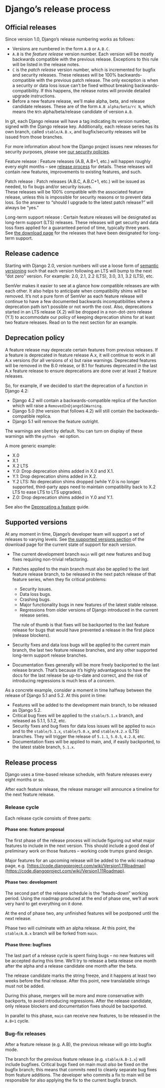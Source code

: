 # Django’s release process

<a id="official-releases"></a>

## Official releases

Since version 1.0, Django’s release numbering works as follows:

* Versions are numbered in the form `A.B` or `A.B.C`.
* `A.B` is the *feature release* version number. Each version will be mostly
  backwards compatible with the previous release. Exceptions to this rule will
  be listed in the release notes.
* `C` is the *patch release* version number, which is incremented for bugfix
  and security releases. These releases will be 100% backwards-compatible with
  the previous patch release. The only exception is when a security or data
  loss issue can’t be fixed without breaking backwards-compatibility. If this
  happens, the release notes will provide detailed upgrade instructions.
* Before a new feature release, we’ll make alpha, beta, and release candidate
  releases. These are of the form `A.B alpha/beta/rc N`, which means the
  `Nth` alpha/beta/release candidate of version `A.B`.

In git, each Django release will have a tag indicating its version number,
signed with the Django release key. Additionally, each release series has its
own branch, called `stable/A.B.x`, and bugfix/security releases will be
issued from those branches.

For more information about how the Django project issues new releases for
security purposes, please see [our security policies](security.md).

<a id="term-Feature-release"></a>

Feature release
: Feature releases (A.B, A.B+1, etc.) will happen roughly every eight months
  – see [release process]() for details. These releases will contain new
  features, improvements to existing features, and such.

<a id="term-Patch-release"></a>

Patch release
: Patch releases (A.B.C, A.B.C+1, etc.) will be issued as needed, to fix
  bugs and/or security issues.
  <br/>
  These releases will be 100% compatible with the associated feature release,
  unless this is impossible for security reasons or to prevent data loss.
  So the answer to “should I upgrade to the latest patch release?” will always
  be “yes.”

<a id="term-Long-term-support-release"></a>

Long-term support release
: Certain feature releases will be designated as long-term support (LTS)
  releases. These releases will get security and data loss fixes applied for
  a guaranteed period of time, typically three years.
  <br/>
  See [the download page](https://www.djangoproject.com/download/) for the releases that have been designated for
  long-term support.

<a id="internal-release-cadence"></a>

## Release cadence

Starting with Django 2.0, version numbers will use a loose form of [semantic
versioning](https://semver.org/) such that each version following an LTS will
bump to the next “dot zero” version. For example: 2.0, 2.1, 2.2 (LTS), 3.0,
3.1, 3.2 (LTS), etc.

SemVer makes it easier to see at a glance how compatible releases are with each
other. It also helps to anticipate when compatibility shims will be removed.
It’s not a pure form of SemVer as each feature release will continue to have a
few documented backwards incompatibilities where a deprecation path isn’t
possible or not worth the cost. Also, deprecations started in an LTS release
(X.2) will be dropped in a non-dot-zero release (Y.1) to accommodate our policy
of keeping deprecation shims for at least two feature releases. Read on to the
next section for an example.

<a id="internal-release-deprecation-policy"></a>

## Deprecation policy

A feature release may deprecate certain features from previous releases. If a
feature is deprecated in feature release A.x, it will continue to work in all
A.x versions (for all versions of x) but raise warnings. Deprecated features
will be removed in the B.0 release, or B.1 for features deprecated in the last
A.x feature release to ensure deprecations are done over at least 2 feature
releases.

So, for example, if we decided to start the deprecation of a function in
Django 4.2:

* Django 4.2 will contain a backwards-compatible replica of the function which
  will raise a `RemovedInDjango51Warning`.
* Django 5.0 (the version that follows 4.2) will still contain the
  backwards-compatible replica.
* Django 5.1 will remove the feature outright.

The warnings are silent by default. You can turn on display of these warnings
with the `python -Wd` option.

A more generic example:

* X.0
* X.1
* X.2 LTS
* Y.0: Drop deprecation shims added in X.0 and X.1.
* Y.1: Drop deprecation shims added in X.2.
* Y.2 LTS: No deprecation shims dropped (while Y.0 is no longer supported,
  third-party apps need to maintain compatibility back to X.2 LTS to ease
  LTS to LTS upgrades).
* Z.0: Drop deprecation shims added in Y.0 and Y.1.

See also the [Deprecating a feature](contributing/writing-code/submitting-patches.md#deprecating-a-feature) guide.

<a id="supported-versions-policy"></a>

## Supported versions

At any moment in time, Django’s developer team will support a set of releases to
varying levels. See [the supported versions section](https://www.djangoproject.com/download/#supported-versions) of the download
page for the current state of support for each version.

* The current development branch `main` will get new features and bug fixes
  requiring non-trivial refactoring.
* Patches applied to the main branch must also be applied to the last feature
  release branch, to be released in the next patch release of that feature
  series, when they fix critical problems:
  * Security issues.
  * Data loss bugs.
  * Crashing bugs.
  * Major functionality bugs in new features of the latest stable release.
  * Regressions from older versions of Django introduced in the current release
    series.

  The rule of thumb is that fixes will be backported to the last feature
  release for bugs that would have prevented a release in the first place
  (release blockers).
* Security fixes and data loss bugs will be applied to the current main branch,
  the last two feature release branches, and any other supported long-term
  support release branches.
* Documentation fixes generally will be more freely backported to the last
  release branch. That’s because it’s highly advantageous to have the docs for
  the last release be up-to-date and correct, and the risk of introducing
  regressions is much less of a concern.

As a concrete example, consider a moment in time halfway between the release of
Django 5.1 and 5.2. At this point in time:

* Features will be added to the development main branch, to be released as
  Django 5.2.
* Critical bug fixes will be applied to the `stable/5.1.x` branch, and
  released as 5.1.1, 5.1.2, etc.
* Security fixes and bug fixes for data loss issues will be applied to
  `main` and to the `stable/5.1.x`, `stable/5.0.x`, and
  `stable/4.2.x` (LTS) branches. They will trigger the release of `5.1.1`,
  `5.0.5`, `4.2.8`, etc.
* Documentation fixes will be applied to main, and, if easily backported, to
  the latest stable branch, `5.1.x`.

<a id="release-process"></a>

## Release process

Django uses a time-based release schedule, with feature releases every eight
months or so.

After each feature release, the release manager will announce a timeline for
the next feature release.

### Release cycle

Each release cycle consists of three parts:

#### Phase one: feature proposal

The first phase of the release process will include figuring out what major
features to include in the next version. This should include a good deal of
preliminary work on those features – working code trumps grand design.

Major features for an upcoming release will be added to the wiki roadmap page,
e.g. [https://code.djangoproject.com/wiki/Version1.11Roadmap](https://code.djangoproject.com/wiki/Version1.11Roadmap).

#### Phase two: development

The second part of the release schedule is the “heads-down” working period.
Using the roadmap produced at the end of phase one, we’ll all work very hard to
get everything on it done.

At the end of phase two, any unfinished features will be postponed until the
next release.

Phase two will culminate with an alpha release. At this point, the
`stable/A.B.x` branch will be forked from `main`.

#### Phase three: bugfixes

The last part of a release cycle is spent fixing bugs – no new features will
be accepted during this time. We’ll try to release a beta release one month
after the alpha and a release candidate one month after the beta.

The release candidate marks the string freeze, and it happens at least two
weeks before the final release. After this point, new translatable strings
must not be added.

During this phase, mergers will be more and more conservative with backports,
to avoid introducing regressions. After the release candidate, only release
blockers and documentation fixes should be backported.

In parallel to this phase, `main` can receive new features, to be released
in the `A.B+1` cycle.

### Bug-fix releases

After a feature release (e.g. A.B), the previous release will go into bugfix
mode.

The branch for the previous feature release (e.g. `stable/A.B-1.x`) will
include bugfixes. Critical bugs fixed on main must *also* be fixed on the
bugfix branch; this means that commits need to cleanly separate bug fixes from
feature additions. The developer who commits a fix to main will be
responsible for also applying the fix to the current bugfix branch.
